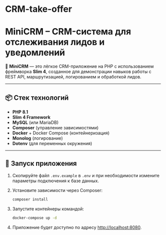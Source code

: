 # CRM-take-offer

# MiniCRM – CRM-система для отслеживания лидов и уведомлений

🚀 **MiniCRM** — это лёгкое CRM-приложение на PHP с использованием фреймворка **Slim 4**, созданное для демонстрации навыков работы с REST API, маршрутизацией, логированием и обработкой лидов.

---

## 📦 Стек технологий

- **PHP 8.1**
- **Slim 4 Framework**
- **MySQL** (или MariaDB)
- **Composer** (управление зависимостями)
- **Docker** + Docker Compose (контейнеризация)
- **Monolog** (логирование)
- **Dotenv** (для переменных окружения)

---

## 🚀 Запуск приложения

1. Скопируйте файл `.env.example` в `.env` и при необходимости измените параметры подключения к базе данных.
2. Установите зависимости через Composer:

   ```bash
   composer install
   ```

3. Запустите контейнеры командой:

   ```bash
   docker-compose up -d
   ```

4. Приложение будет доступно по адресу [http://localhost:8080](http://localhost:8080).
